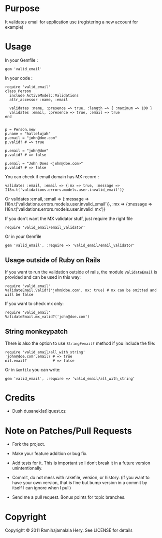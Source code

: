 # Purpose

It validates email for application use (registering a new account for example)

# Usage

In your Gemfile :

    gem 'valid_email'


In your code :

    require 'valid_email'
    class Person
      include ActiveModel::Validations
      attr_accessor :name, :email

      validates :name, :presence => true, :length => { :maximum => 100 }
      validates :email, :presence => true, :email => true
    end


    p = Person.new
    p.name = "hallelujah"
    p.email = "john@doe.com"
    p.valid? # => true

    p.email = "john@doe"
    p.valid? # => false

    p.email = "John Does <john@doe.com>"
    p.valid? # => false

You can check if email domain has MX record :

    validates :email, :email => {:mx => true, :message => I18n.t('validations.errors.models.user.invalid_email')}

Or
    validates :email, :email => {:message => I18n.t('validations.errors.models.user.invalid_email')}, :mx => {:message => I18n.t('validations.errors.models.user.invalid_mx')}


If you don't want the MX validator stuff, just require the right file

    require 'valid_email/email_validator'

Or in your Gemfile

    gem 'valid_email', :require => 'valid_email/email_validator'

## Usage outside of Ruby on Rails

If you want to run the validation outside of rails, the module `ValidateEmail` is provided and can be used in this way:

    require 'valid_email'
    ValidateEmail.valid?('john@doe.com', mx: true) # mx can be omitted and will be false

If you want to check mx only:

    require 'valid_email'
    ValidateEmail.mx_valid?('john@doe.com')

## String monkeypatch

There is also the option to use `String#email?` method if you include the file:

    require 'valid_email/all_with_string'
    'john@doe.com'.email? # => true
    nil.email?            # => false

Or in `Gemfile` you can write:

    gem 'valid_email', :require => 'valid_email/all_with_string'

# Credits

* Dush dusanek[at]iquest.cz

# Note on Patches/Pull Requests

* Fork the project.

* Make your feature addition or bug fix.

* Add tests for it. This is important so I don’t break it in a future version unintentionally.

* Commit, do not mess with rakefile, version, or history. (if you want to have your own version, that is fine but bump version in a commit by itself I can ignore when I pull)

* Send me a pull request. Bonus points for topic branches.

# Copyright

Copyright &copy; 2011 Ramihajamalala Hery. See LICENSE for details

